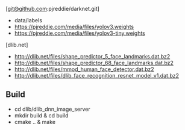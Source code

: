 [git@github.com:pjreddie/darknet.git]
- data/labels
- https://pjreddie.com/media/files/yolov3.weights
- https://pjreddie.com/media/files/yolov3-tiny.weights

[dlib.net]
- http://dlib.net/files/shape_predictor_5_face_landmarks.dat.bz2
- http://dlib.net/files/shape_predictor_68_face_landmarks.dat.bz2
- http://dlib.net/files/mmod_human_face_detector.dat.bz2
- http://dlib.net/files/dlib_face_recognition_resnet_model_v1.dat.bz2

## Build
- cd dlib/dlib_dnn_image_server
- mkdir build & cd build
- cmake .. & make


